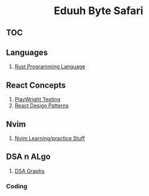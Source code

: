 <div align="center">

# Eduuh Byte Safari

</div>

## TOC

## Languages

1. [Rust Programming Language](./explores/rust/the_lang/readme.md)

## React Concepts

1. [PlayWright Testing](./explores/react/playwright/readme.md)
2. [React Design Patterns](./explores/react/react_patterns/README.md)

## Nvim

1. [Nvim Learning/practice Stuff](./explores/nvim/readme.md)

## DSA n ALgo

1. [DSA Graphs](./src/ds/graph/graph.md)

### Coding
